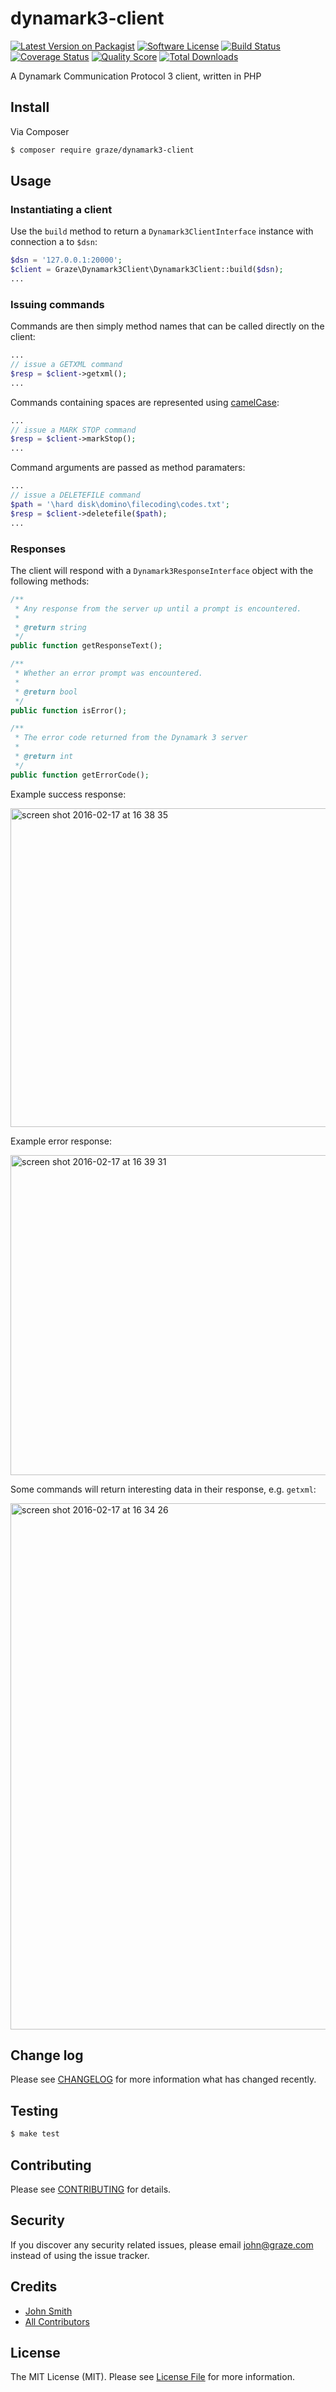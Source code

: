 # dynamark3-client

[![Latest Version on Packagist](https://img.shields.io/packagist/v/graze/dynamark3-client.svg?style=flat-square)](https://packagist.org/packages/graze/dynamark3-client)
[![Software License](https://img.shields.io/badge/license-MIT-brightgreen.svg?style=flat-square)](LICENSE.md)
[![Build Status](https://img.shields.io/travis/graze/dynamark3-client/master.svg?style=flat-square)](https://travis-ci.org/graze/dynamark3-client)
[![Coverage Status](https://img.shields.io/scrutinizer/coverage/g/graze/dynamark3-client.svg?style=flat-square)](https://scrutinizer-ci.com/g/graze/dynamark3-client/code-structure)
[![Quality Score](https://img.shields.io/scrutinizer/g/graze/dynamark3-client.svg?style=flat-square)](https://scrutinizer-ci.com/g/graze/dynamark3-client)
[![Total Downloads](https://img.shields.io/packagist/dt/graze/dynamark3-client.svg?style=flat-square)](https://packagist.org/packages/graze/dynamark3-client)

A Dynamark Communication Protocol 3 client, written in PHP

## Install

Via Composer

``` bash
$ composer require graze/dynamark3-client
```

## Usage

### Instantiating a client

Use the `build` method to return a `Dynamark3ClientInterface` instance with connection a to `$dsn`:

``` php
$dsn = '127.0.0.1:20000';
$client = Graze\Dynamark3Client\Dynamark3Client::build($dsn);
...
```

### Issuing commands

Commands are then simply method names that can be called directly on the client:

```php
...
// issue a GETXML command
$resp = $client->getxml();
...
```

Commands containing spaces are represented using [camelCase](https://en.wikipedia.org/wiki/CamelCase):

```php
...
// issue a MARK STOP command
$resp = $client->markStop();
...
```

Command arguments are passed as method paramaters:

```php
...
// issue a DELETEFILE command
$path = '\hard disk\domino\filecoding\codes.txt';
$resp = $client->deletefile($path);
...

```

### Responses

The client will respond with a `Dynamark3ResponseInterface` object with the following methods:
```php
/**
 * Any response from the server up until a prompt is encountered.
 *
 * @return string
 */
public function getResponseText();

/**
 * Whether an error prompt was encountered.
 *
 * @return bool
 */
public function isError();

/**
 * The error code returned from the Dynamark 3 server
 *
 * @return int
 */
public function getErrorCode();
```

Example success response:

<img width="510" alt="screen shot 2016-02-17 at 16 38 35" src="https://cloud.githubusercontent.com/assets/1314694/13116875/8d932774-d595-11e5-8f48-51198eb9e8ba.png">

Example error response:

<img width="512" alt="screen shot 2016-02-17 at 16 39 31" src="https://cloud.githubusercontent.com/assets/1314694/13116912/b3aa9424-d595-11e5-975e-d59728c32205.png">

Some commands will return interesting data in their response, e.g. `getxml`:

<img width="842" alt="screen shot 2016-02-17 at 16 34 26" src="https://cloud.githubusercontent.com/assets/1314694/13116923/c287ab80-d595-11e5-84cd-404de2b0a598.png">

## Change log

Please see [CHANGELOG](CHANGELOG.md) for more information what has changed recently.

## Testing

``` bash
$ make test
```

## Contributing

Please see [CONTRIBUTING](CONTRIBUTING.md) for details.

## Security

If you discover any security related issues, please email john@graze.com instead of using the issue tracker.

## Credits

- [John Smith](https://github.com/john-n-smith)
- [All Contributors](../../contributors)

## License

The MIT License (MIT). Please see [License File](LICENSE.md) for more information.
